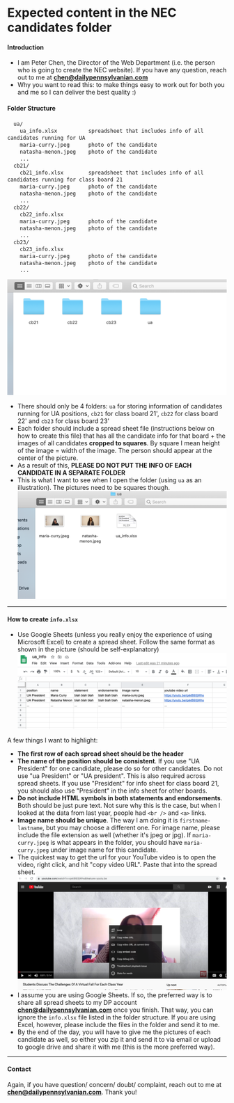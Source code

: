 # Expected content in the NEC candidates folder

#### Introduction
- I am Peter Chen, the Director of the Web Department (i.e. the person who is going to create the NEC website). If you have any question, reach out to me at **chen@dailypennsylvanian.com**
- Why you want to read this: to make things easy to work out for both you and me so I can deliver the best quality :)


#### Folder Structure
```
  ua/
    ua_info.xlsx          spreadsheet that includes info of all candidates running for UA
    maria-curry.jpeg      photo of the candidate
    natasha-menon.jpeg    photo of the candidate
    ...
  cb21/
    cb21_info.xlsx        spreadsheet that includes info of all candidates running for class board 21
    maria-curry.jpeg      photo of the candidate
    natasha-menon.jpeg    photo of the candidate
    ...
  cb22/
    cb22_info.xlsx
    maria-curry.jpeg      photo of the candidate
    natasha-menon.jpeg    photo of the candidate
    ...
  cb23/
    cb23_info.xlsx
    maria-curry.jpeg      photo of the candidate
    natasha-menon.jpeg    photo of the candidate
    ...
```
![folder structure](./folder.png)
- There should only be 4 folders: `ua` for storing information of candidates running for UA positions, `cb21` for class board 21', `cb22` for class board 22' and `cb23` for class board 23'
- Each folder should include a spread sheet file (instructions below on how to create this file) that has all the candidate info for that board + the images of all candidates **cropped to squares**. By square I mean height of the image = width of the image. The person should appear at the center of the picture.
- As a result of this, **PLEASE DO NOT PUT THE INFO OF EACH CANDIDATE IN A SEPARATE FOLDER**
- This is what I want to see when I open the folder (using `ua` as an illustration). The pictures need to be squares though.
![ua-folder](./ua_folder.png)

---

#### How to create `info.xlsx`
- Use Google Sheets (unless you really enjoy the experience of using Microsoft Excel) to create a spread sheet. Follow the same format as shown in the picture (should be self-explanatory)
![info](./info.png)

A few things I want to highlight:
- **The first row of each spread sheet should be the header**
- **The name of the position should be consistent**. If you use "UA President" for one candidate, please do so for other candidates. Do not use "ua President" or "UA president". This is also required across spread sheets. If you use "President" for info sheet for class board 21, you should also use "President" in the info sheet for other boards.
- **Do not include HTML symbols in both statements and endorsements**. Both should be just pure text. Not sure why this is the case, but when I looked at the data from last year, people had `<br />` and `<a>` links.
- **Image name should be unique**. The way I am doing it is `firstname-lastname`, but you may choose a different one. For image name, please include the file extension as well (whether it's jpeg or jpg). If `maria-curry.jpeg` is what appears in the folder, you should have `maria-curry.jpeg` under image name for this candidate.
- The quickest way to get the url for your YouTube video is to open the video, right click, and hit "copy video URL". Paste that into the spread sheet.
![youtube url](./youtube_url.png)
- I assume you are using Google Sheets. If so, the preferred way is to share all spread sheets to my DP account **chen@dailypennsylvanian.com** once you finish. That way, you can ignore the `info.xlsx` file listed in the folder structure. If you are using Excel, however, please include the files in the folder and send it to me.
- By the end of the day, you will have to give me the pictures of each candidate as well, so either you zip it and send it to via email or upload to google drive and share it with me (this is the more preferred way). 

---

#### Contact
Again, if you have question/ concern/ doubt/ complaint, reach out to me at **chen@dailypennsylvanian.com**. Thank you!


